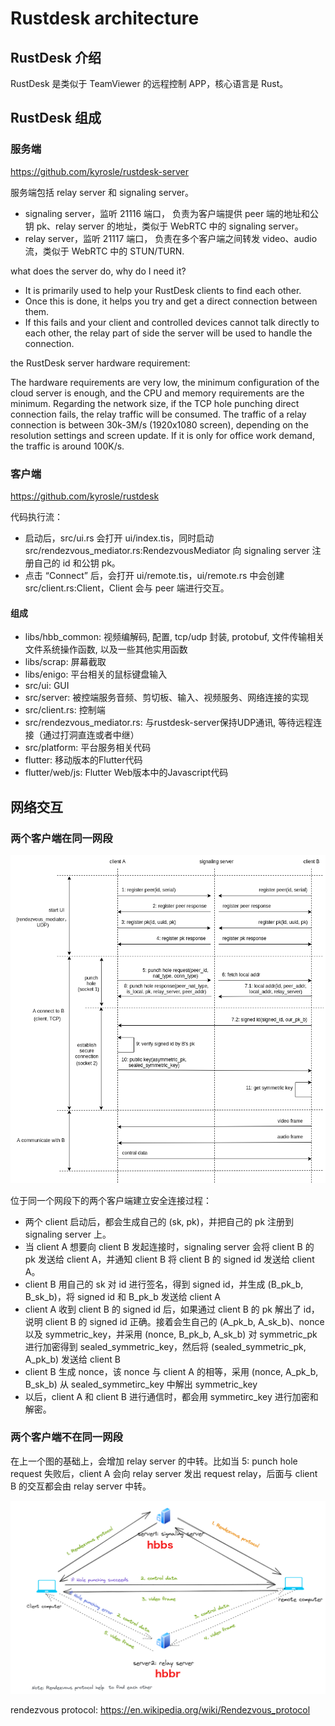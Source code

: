 # Rustdesk architecture

## RustDesk 介绍

RustDesk 是类似于 TeamViewer 的远程控制 APP，核心语言是 Rust。

## RustDesk 组成

### 服务端

https://github.com/kyrosle/rustdesk-server

服务端包括 relay server 和 signaling server。

- signaling server，监听 21116 端口，
  负责为客户端提供 peer 端的地址和公钥 pk、relay server 的地址，类似于 WebRTC 中的 signaling server。
- relay server，监听 21117 端口，
  负责在多个客户端之间转发 video、audio 流，类似于 WebRTC 中的 STUN/TURN.

what does the server do, why do I need it?

- It is primarily used to help your RustDesk clients to find each other.
- Once this is done, it helps you try and get a direct connection between them.
- If this fails and your client and controlled devices cannot talk directly to each other, the relay part of side the server will be used to handle the connection.

the RustDesk server hardware requirement:

The hardware requirements are very low, the minimum configuration of the cloud server is enough, and the CPU and memory requirements are the minimum. Regarding the network size, if the TCP hole punching direct connection fails, the relay traffic will be consumed. The traffic of a relay connection is between 30k-3M/s (1920x1080 screen), depending on the resolution settings and screen update. If it is only for office work demand, the traffic is around 100K/s.

### 客户端

https://github.com/kyrosle/rustdesk

代码执行流：

- 启动后，src/ui.rs 会打开 ui/index.tis，同时启动 src/rendezvous_mediator.rs:RendezvousMediator 向 signaling server 注册自己的 id 和公钥 pk。
- 点击 “Connect” 后，会打开 ui/remote.tis，ui/remote.rs 中会创建 src/client.rs:Client，Client 会与 peer 端进行交互。

#### 组成

- libs/hbb_common: 视频编解码, 配置, tcp/udp 封装, protobuf, 文件传输相关文件系统操作函数, 以及一些其他实用函数
- libs/scrap: 屏幕截取
- libs/enigo: 平台相关的鼠标键盘输入
- src/ui: GUI
- src/server: 被控端服务音频、剪切板、输入、视频服务、网络连接的实现
- src/client.rs: 控制端
- src/rendezvous_mediator.rs: 与rustdesk-server保持UDP通讯, 等待远程连接（通过打洞直连或者中继）
- src/platform: 平台服务相关代码
- flutter: 移动版本的Flutter代码
- flutter/web/js: Flutter Web版本中的Javascript代码

## 网络交互

### 两个客户端在同一网段

![](../assets/rustdesk-net.png)

位于同一个网段下的两个客户端建立安全连接过程：

- 两个 client 启动后，都会生成自己的 (sk, pk)，并把自己的 pk 注册到 signaling server 上。
- 当 client A 想要向 client B 发起连接时，signaling server 会将 client B 的 pk 发送给 client A，并通知 client B 将 client B 的 signed id 发送给 client A。
- client B 用自己的 sk 对 id 进行签名，得到 signed id，并生成 (B_pk_b, B_sk_b)，将 signed id 和 B_pk_b 发送给 client A
- client A 收到 client B 的 signed id 后，如果通过 client B 的 pk 解出了 id，说明 client B 的 signed id 正确。接着会生自己的 (A_pk_b, A_sk_b)、nonce 以及 symmetric_key，并采用 (nonce, B_pk_b, A_sk_b) 对 symmetric_pk 进行加密得到 sealed_symmetric_key，然后将 (sealed_symmetric_pk, A_pk_b) 发送给 client B
- client B 生成 nonce，该 nonce 与 client A 的相等，采用 (nonce, A_pk_b, B_sk_b) 从 sealed_symmetirc_key 中解出 symmetric_key
- 以后，client A 和 client B 进行通信时，都会用 symmetirc_key 进行加密和解密。

### 两个客户端不在同一网段

在上一个图的基础上，会增加 relay server 的中转。比如当 5: punch hole request 失败后，client A 会向 relay server 发出 request relay，后面与 client B 的交互都会由 relay server 中转。

![](../assets/rustdesk-sigsev.png)

rendezvous protocol: https://en.wikipedia.org/wiki/Rendezvous_protocol

